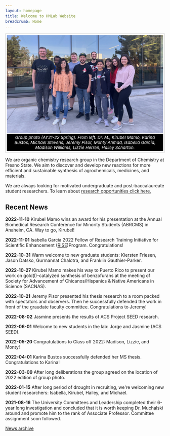 ```yaml
---
layout: homepage
title: Welcome to HMLab Website
breadcrumb: Home
---
```

<!-- Be careful. Image extension is case sensitive. -->

<style>
figure {
  border: 1px #cccccc solid;
  padding: 4px;
  margin: auto;
}

figcaption {
  background-color: black;
  color: white;
  font-style: italic;
  padding: 3px;
  text-align: center;
  font-size: 10pt;
}
</style>

<figure>
<img src="/img/hmlab-photo-2022.jpeg" alt="group photo" />
<figcaption>Group photo (AY21-22 Spring). From left: Dr. M., Kirubel Mamo, Karina Bustos, Michael Stevens, Jeremy Pisor, Monty Ahmad, Isabella Garcia, Madison Williams, Lizzie Herren, Hailey Scharton.</figcaption>
</figure>

<p class="lead">We are organic chemistry research group in the Department of Chemistry at Fresno State. We aim to discover and develop new reactions for more efficient and sustainable synthesis of agrochemicals, medicines, and materials.</p>

<p class="lead">We are always looking for motivated undergraduate and post-baccalaureate student researchers. To learn about <a href="/research/opportunities/">research opportunities click here.</a></p>

## Recent News

<!-- DON'T FORGET TO UPDATE _config.yml and put new date under "Last update" -->

**2022-11-10** Kirubel Mamo wins an award for his presentation at the Annual Biomedical Research Conference for Minority Students (ABRCMS) in Anaheim, CA. Way to go, Kirubel! 

**2022-11-01** Isabella Garcia 2022 Fellow of Research Training Initiative for Scientific Enhancement ([RISE](https://csm.fresnostate.edu/rise/index.html))Program. Congratulations!

**2022-10-31** Warm welcome to new graduate students: Kiersten Friesen, Jason Datsko, Gurmannat Chalotra, and Franklin Gauthier-Parker. 

**2022-10-27** Kirubel Mamo makes his way to Puerto Rico to present our work on gold(I)-catalyzed synthesis of benzofurans at the meeting of Society for Advancement of Chicanos/Hispanics & Native Americans in Science (SACNAS). 

**2022-10-21** Jeremy Pisor presented his thesis research to a room packed with spectators and observers. Then he successfully defended the work in front of the graudate faculty committee. Congratulations to Jeremy!

**2022-08-02** Jasmine presents the results of ACS Project SEED research. 

**2022-06-01** Welcome to new students in the lab: Jorge and Jasmine (ACS SEED). 

**2022-05-20** Congratulations to Class off 2022: Madison, Lizzie, and Monty!

**2022-04-01** Karina Bustos successfully defended her MS thesis. Congratulations to Karina! 

**2022-03-09** After long deliberations the group agreed on the location of 2022 edition of group photo. 

**2022-01-15** After long period of drought in recruiting, we're welcoming new student researchers: Isabella, Kirubel, Hailey, and Michael.

**2021-08-16** The University Committees and Leadership completed their 6-year long investigation and concluded that it is worth keeping Dr. Muchalski around and promote him to the rank of Associate Professor. Committee assignment soon followed. 

[News archive](/archive)
